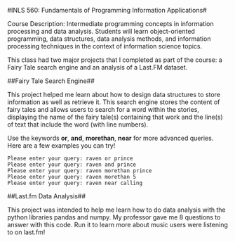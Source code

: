 #INLS 560: Fundamentals of Programming Information Applications#

Course Description: Intermediate programming concepts in information processing and data analysis. Students will learn object-oriented programming, data structures, data analysis methods, and information processing techniques in the context of information science topics.

This class had two major projects that I completed as part of the course: a Fairy Tale search engine and an analysis of a Last.FM dataset. 

##Fairy Tale Search Engine##

This project helped me learn about how to design data structures to store information as well as retrieve it. This search engine stores the content of fairy tales and allows users to search for a word within the stories, displaying the name of the fairy tale(s) containing that work and the line(s) of text that include the word (with line numbers). 

Use the keywords **or**, **and**, **morethan**, **near** for more advanced queries. Here are a few examples you can try!

```
Please enter your query: raven or prince
Please enter your query: raven and prince
Please enter your query: raven morethan prince
Please enter your query: raven morethan 5
Please enter your query: raven near calling
```

##Last.fm Data Analysis##

This project was intended to help me learn how to do data analysis with the python libraries pandas and numpy. My professor gave me 8 questions to answer with this code. Run it to learn more about music users were listening to on last.fm! 